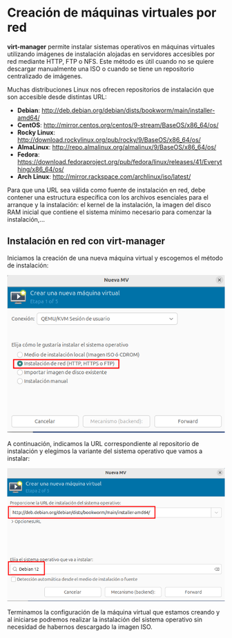 # Creación de máquinas virtuales por red

**virt-manager** permite instalar sistemas operativos en máquinas virtuales utilizando imágenes de instalación alojadas en servidores accesibles por red mediante HTTP, FTP o NFS. Este método es útil cuando no se quiere descargar manualmente una ISO o cuando se tiene un repositorio centralizado de imágenes.

Muchas distribuciones Linux nos ofrecen repositorios de instalación que son accesible desde distintas URL:

* **Debian**: http://deb.debian.org/debian/dists/bookworm/main/installer-amd64/
* **CentOS**: http://mirror.centos.org/centos/9-stream/BaseOS/x86_64/os/
* **Rocky Linux**: http://download.rockylinux.org/pub/rocky/9/BaseOS/x86_64/os/
* **AlmaLinux**: http://repo.almalinux.org/almalinux/9/BaseOS/x86_64/os/
* **Fedora**: https://download.fedoraproject.org/pub/fedora/linux/releases/41/Everything/x86_64/os/
* **Arch Linux**: http://mirror.rackspace.com/archlinux/iso/latest/

Para que una URL sea válida como fuente de instalación en red, debe contener una estructura específica con los archivos esenciales para el arranque y la instalación: el kernel de la instalación, la imagen del disco RAM inicial que contiene el sistema mínimo necesario para comenzar la instalación,...

## Instalación en red con virt-manager

Iniciamos la creación de una nueva máquina virtual y escogemos el método de instalación:

![red](img/red1.png)

A continuación, indicamos la URL correspondiente al repositorio de instalación y elegimos la variante del sistema operativo que vamos a instalar:

![red](img/red2.png)

Terminamos la configuración de la máquina virtual que estamos creando y al iniciarse podremos realizar la instalación del sistema operativo sin necesidad de habernos descargado la imagen ISO.